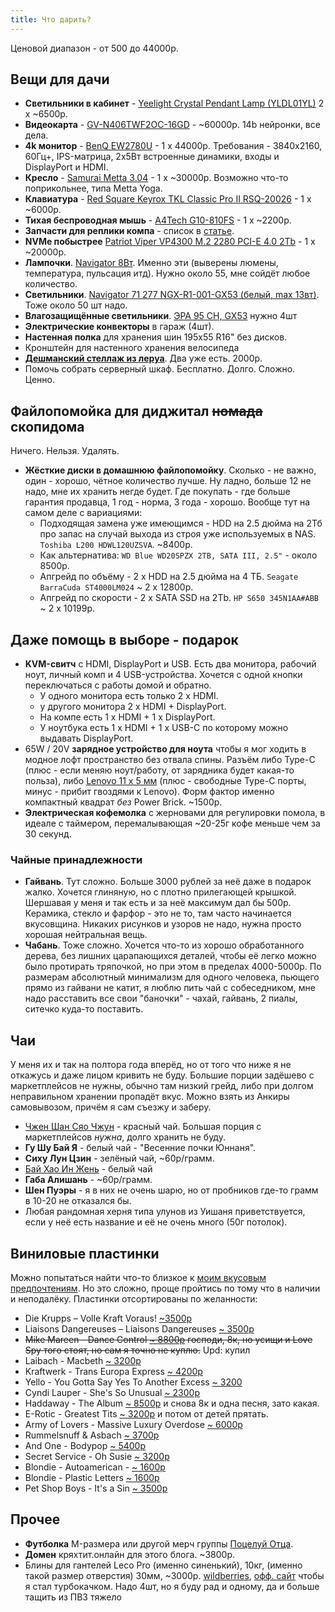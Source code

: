 ```yaml
---
title: Что дарить?
---
```

Ценовой диапазон - от 500 до 44000р.

## Вещи для дачи

- **Светильники в кабинет** - [Yeelight Crystal Pendant Lamp (YLDL01YL)](https://market.yandex.ru/product--potolochnyi-svetilnik-yeelight-smart-meteorite-led-yldl01yl/1787654357) 2 x ~6500р.
- **Видеокарта** - [GV-N406TWF2OC-16GD](https://market.yandex.ru/product--videokarta-gigabyte-gv-n406twf2oc-16gd-geforce-rtx-4060-ti-16gb-windforce-oc/21770650) - ~60000р. 14b нейронки, все дела.
- **4k монитор** - [BenQ EW2780U](https://market.yandex.ru/product--27-monitor-benq-ew2780u-3840x2160-60-gts-ips/662032002) - 1 x 44000р. Требования - 3840x2160, 60Гц+, IPS-матрица, 2x5Вт встроенные динамики, входы и DisplayPort и HDMI.
- **Кресло** - [Samurai Metta 3.04](https://market.yandex.ru/product--kreslo-ofisnoe-metta-samurai-black-edition-sverkhprochnaia-setka-reguliruemoe-chernoe-532483/904616089) - 1 x ~30000р. Возможно что-то поприкольнее, типа Metta Yoga.
- **Клавиатура** - [Red Square Keyrox TKL Classic Pro II RSQ-20026](https://www.dns-shop.ru/product/b9c6b03d2e4fed20/klaviatura-provodnaa-red-square-keyrox-tkl-classic-pro-ii-rsq-20026/) - 1 x ~6000р.
- **Тихая беспроводная мышь** - [A4Tech G10-810FS](https://www.dns-shop.ru/product/19e720e4cafc3332/mys-besprovodnaa-a4tech-g10-810fs-cernyj/) - 1 x ~2200р.
- **Запчасти для реплики компа** - список в [статье](/2023/05/11/pc-build-fail.html).
- **NVMe побыстрее** [Patriot Viper VP4300 M.2 2280 PCI-E 4.0 2Tb](https://market.yandex.ru/product--tverdotelnyi-nakopitel-patriot-memory-viper-2-tb-m-2-vp4300-2tbm28h/1787780971) - 1 x ~20000р.
- **Лампочки**. [Navigator 8Вт](https://market.yandex.ru/product--lampa-navigator-71-363-nll-gx53-8-230-4k-8-vt-tabletka-dnevnoi-svet-4000k-upakovka-10-sht/1934400561). Именно эти (выверены люмены, температура, пульсация итд). Нужно около 55, мне сойдёт любое количество.
- **Светильники**. [Navigator 71 277 NGX-R1-001-GX53 (белый, max 13вт)](https://market.yandex.ru/product--svetilnik-71-277-ngx-r1-001-gx53-belyi-kod-71277-navigator-10sht-v-upak/1413718656). Тоже около 50 шт надо.
- **Влагозащищённые светильники**. [ЭРА 95 CH, GX53](https://market.yandex.ru/product--kl94-wh/1780682773?sku=101880420471) нужно 4шт
- **Электрические конвекторы** в гараж (4шт).
- **Настенная полка** для хранения шин 195x55 R16" без дисков.
- Кронштейн для настенного хранения велосипеда
- **[Дешманский стеллаж из леруа](https://ekaterinburg.lemanapro.ru/product/stellazh-metallicheskiy-70x140x30-sm-ocinkovannaya-stal-nagruzka-na-polku-30-kg-cvet-seryy-89376256/)**. Два уже есть. 2000р.
- Помочь собрать серверный шкаф. Бесплатно. Долго. Сложно. Ценно.

## Файлопомойка для диджитал ~~номада~~ скопидома

Ничего. Нельзя. Удалять.
- **Жёсткие диски в домашнюю файлопомойку**. Сколько - не важно, один - хорошо, чётное количество лучше. Ну ладно, больше 12 не надо, мне их хранить негде будет. Где покупать - где больше гарантия продавца, 1 год - норма, 3 года - хорошо. Вообще тут на самом деле с вариациями:
	- Подходящая замена уже имеющимся - HDD на 2.5 дюйма на 2Тб про запас на случай выхода из строя уже используемых в NAS. `Toshiba L200 HDWL120UZSVA`. ~8400р.
	- Как альтернатива: `WD Blue WD20SPZX 2TB, SATA III, 2.5"` - около 8500р.
	- Апгрейд по объёму - 2 х HDD на 2.5 дюйма на 4 ТБ. `Seagate BarraCuda ST4000LM024` ~ 2 x 12800р.
	- Апгрейд по скорости - 2 x SATA SSD на 2Tb. `HP S650 345N1AA#ABB` ~ 2 x 10199р.

## Даже помощь в выборе - подарок

- **KVM-свитч** с HDMI, DisplayPort и USB. Есть два монитора, рабочий ноут, личный комп и 4 USB-устройства. Хочется с одной кнопки переключаться с работы домой и обратно.
	- У одного монитора есть только 2 x HDMI.
	- у другого монитора 2 х HDMI + DisplayPort.
	- На компе есть 1 х HDMI + 1 x DisplayPort.
	- У ноутбука есть 1 x HDMI + 1 x USB-C по которому можно выдавать DisplayPort.
- 65W / 20V **зарядное устройство для ноута** чтобы я мог ходить в модное лофт пространство без отвала спины. Разъём либо Type-C (плюс - если меняю ноут/работу, от зарядника будет какая-то польза), либо [Lenovo 11 x 5 мм](https://market.yandex.ru/product--blok-pitaniia-zariadka-dlia-noutbuka-lenovo-20v-3-25a-65w-priamougolnyi-razem-kvadratnaia/19686274) (плюс - свободные Type-C порты, минус - прибит гвоздями к Lenovo). Форм фактор именно компактный квадрат *без* Power Brick. ~1500р.
- **Электрическая кофемолка** с жерновами для регулировки помола, в идеале с таймером, перемалывающая ~20-25г кофе меньше чем за 30 секунд.

### Чайные принадлежности

- **Гайвань**. Тут сложно. Больше 3000 рублей за неё даже в подарок жалко. Хочется глиняную, но с плотно прилегающей крышкой. Шершавая у меня и так есть и за неё максимум дал бы 500р. Керамика, стекло и фарфор - это не то, там часто начинается вкусовщина. Никаких рисунков и узоров не надо, нужна просто хорошая нейтральная вещь.
- **Чабань**. Тоже сложно. Хочется что-то из хорошо обработанного дерева, без лишних царапающихся деталей, чтобы её легко можно было протирать тряпочкой, но при этом в пределах 4000-5000р. По размерам абсолютный минимализм для одного человека, пьющего прямо из гайвани не катит, я люблю пить чай с собеседником, мне надо расставить все свои "баночки" - чахай, гайвань, 2 пиалы, ситечко куда-то поставить.

## Чаи

У меня их и так на полтора года вперёд, но от того что ниже я не откажусь и даже лицом кривить не буду. Большие порции задёшево с маркетплейсов не нужны, обычно там низкий грейд, либо при долгом неправильном хранении пропадёт вкус. Можно взять из Анкиры самовывозом, причём я сам съезжу и заберу.
- [Чжен Шан Сяо Чжун](https://www.ozon.ru/product/chay-krasnyy-kitayskiy-syaochzhun-provintsiya-futszyan-200g-971220995) - красный чай. Большая порция с маркетплейсов *нужна*, долго хранить не буду.
- **Гу Шу Бай Я** - белый чай - "Весенние почки Юннаня".
- **Сиху Лун Цзин** - зелёный чай, ~60р/грамм.
- [Бай Хао Ин Жень](https://ankiratm.ru/catalog/chay/belyy-chay/19869/) - белый чай
- **Габа Алишань** - ~60р/грамм.
- **Шен Пуэры** - я в них не очень шарю, но от пробников где-то грамм в 10-20 не отказался бы.
- Любая рандомная херня типа улунов из Уишаня приветствуется, если у неё есть название и её не очень много (50г потолок).

## Виниловые пластинки

Можно попытаться найти что-то близкое к [моим вкусовым предпочтениям](https://strizhechenko.github.io/images/music.svg). Но это сложно, проще пройтись по тому что в наличии и неподалёку. Пластинки отсортированы по желанности:

- Die Krupps – Volle Kraft Voraus! [ ~3500р](https://vnlstore.ru/catalog/electronic_hip_hop/16060/)
- Liaisons Dangereuses – Liaisons Dangereuses [~ 3500р](https://vnlstore.ru/catalog/electronic_hip_hop/16308/)
- ~~Mike Mareen - Dance Control [~ 8800р](https://vnlstore.ru/catalog/disco_synth-pop_newwave/12595/) господи, 8к, но усищи и Love Spy того стоят, но сам я точно не куплю.~~ Upd: купил
- Laibach - Macbeth [~ 3200р](https://vnlstore.ru/catalog/electronic_hip_hop/16327/)
- Kraftwerk - Trans Europa Express [~ 4200р](https://vnlstore.ru/catalog/electronic_hip_hop/15080/)
- Yello - You Gotta Say Yes To Another Excess [~ 3200](https://vnlstore.ru/catalog/disco_synth-pop_newwave/15475/)
- Cyndi Lauper - She's So Unusual [~ 2300р](https://vnlstore.ru/catalog/disco_synth-pop_newwave/16548/)
- Haddaway - The Album [~ 8500р](https://vnlstore.ru/catalog/disco_synth-pop_newwave/15395/) и снова 8к и одна песня, зато какая.
- E-Rotic - Greatest Tits [~ 3200р](https://vnlstore.ru/catalog/disco_synth-pop_newwave/12294/) и потом от детей прятать.
- Army of Lovers - Massive Luxury Overdose [~ 6000р](https://vnlstore.ru/catalog/disco_synth-pop_newwave/14640/)
- Rummelsnuff & Asbach [~ 3700р](https://vnlstore.ru/catalog/electronic_hip_hop/15656/)
- And One - Bodypop [~ 5400р](https://vnlstore.ru/catalog/disco_synth-pop_newwave/3092/)
- Secret Service - Oh Susie [~ 3200р](https://vnlstore.ru/catalog/disco_synth-pop_newwave/11928/)
- Blondie - Autoamerican - [~ 1600р](https://vnlstore.ru/catalog/disco_synth-pop_newwave/8830/)
- Blondie - Plastic Letters [~ 1600р](https://vnlstore.ru/catalog/disco_synth-pop_newwave/2695/)
- Pet Shop Boys - It's a Sin [~ 3500р](https://vnlstore.ru/catalog/disco_synth-pop_newwave/15907/)

## Прочее

- **Футболка** M-размера или другой мерч группы [Поцелуй Отца](https://music.yandex.ru/album/20216397).
- **Домен** кряхтит.онлайн для этого блога. ~3800р.
- Блины для гантелей Leco Pro (именно синенький), 10кг, (именно такой размер отверстия) 30мм, ~3000р. [wildberries](https://www.wildberries.ru/catalog/182383553/detail.aspx), [офф. сайт](https://www.lecoshop.ru/goods.php?id=675) чтобы я стал турбокачком. Надо 4шт, но я буду рад и одному, да и больше тащить из ПВЗ тяжело
